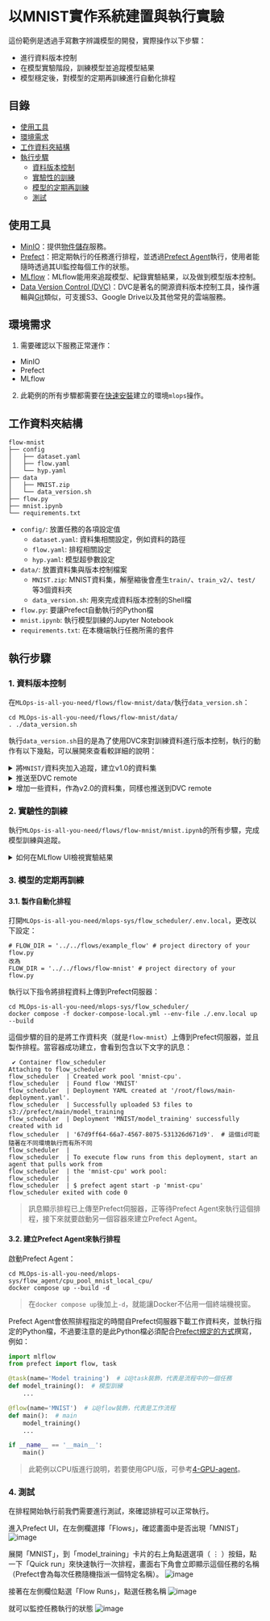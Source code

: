 # 以MNIST實作系統建置與執行實驗
這份範例是透過手寫數字辨識模型的開發，實際操作以下步驟：
- 進行資料版本控制
- 在模型實驗階段，訓練模型並追蹤模型結果
- 模型穩定後，對模型的定期再訓練進行自動化排程

## 目錄
- [使用工具](#使用工具)
- [環境需求](#運行環境需求)
- [工作資料夾結構](#工作資料夾結構)
- [執行步驟](#執行步驟)
    - [資料版本控制](#1-資料版本控制)
    - [實驗性的訓練](#2-實驗性的訓練)
    - [模型的定期再訓練](#3-模型的定期再訓練)
    - [測試](#4-測試)

## 使用工具
* [MinIO](https://min.io)：提供[物件儲存](https://aws.amazon.com/tw/what-is/object-storage/)服務。
* [Prefect](https://www.prefect.io)：把定期執行的任務進行排程，並透過[Prefect Agent](https://docs.prefect.io/latest/concepts/agents/)執行，使用者能隨時透過其UI監控每個工作的狀態。
* [MLflow](https://mlflow.org)：MLflow能用來追蹤模型、紀錄實驗結果，以及做到模型版本控制。
* [Data Version Control (DVC)](https://dvc.org)：DVC是著名的開源資料版本控制工具，操作邏輯與[Git](https://git-scm.com)類似，可支援S3、Google Drive以及其他常見的雲端服務。

## 環境需求
1. 需要確認以下服務正常運作：
* MinIO
* Prefect
* MLflow

2. 此範例的所有步驟都需要在[快速安裝](/wiki/0-quick-install/README.md)建立的環境`mlops`操作。

## 工作資料夾結構
```
flow-mnist
├── config
│   ├── dataset.yaml
│   ├── flow.yaml
│   └── hyp.yaml
├── data
│   ├── MNIST.zip
│   └── data_version.sh
├── flow.py
├── mnist.ipynb
└── requirements.txt
```
* `config/`: 放置任務的各項設定值
  - `dataset.yaml`: 資料集相關設定，例如資料的路徑
  - `flow.yaml`: 排程相關設定
  - `hyp.yaml`: 模型超參數設定
* `data/`: 放置資料集與版本控制檔案
  - `MNIST.zip`: MNIST資料集，解壓縮後會產生`train/`、`train_v2/`、`test/`等3個資料夾
  - `data_version.sh`: 用來完成資料版本控制的Shell檔
* `flow.py`: 要讓Prefect自動執行的Python檔
* `mnist.ipynb`: 執行模型訓練的Jupyter Notebook
* `requirements.txt`: 在本機端執行任務所需的套件

## 執行步驟
### 1. 資料版本控制
在`MLOps-is-all-you-need/flows/flow-mnist/data/`執行`data_version.sh`：
````shell
cd MLOps-is-all-you-need/flows/flow-mnist/data/
. ./data_version.sh
````
執行`data_version.sh`目的是為了使用DVC來對訓練資料進行版本控制，執行的動作有以下幾點，可以展開來查看較詳細的說明：
<details>
  <summary>將<code>MNIST/</code>資料夾加入追蹤，建立v1.0的資料集</summary>

````shell
set -a            
source ../.env  # 設定環境變數
set +a

unzip MNIST.zip  # 解壓縮MNIST.zip，如果已經解壓縮過，這條可以註解掉

# 製作v1.0的訓練資料，並讓DVC開始追蹤
git init  # 需要先以git對資料夾進行初始化
dvc init  # DVC對資路夾進行初始化
dvc add MNIST  # 將MNIST資料夾以DVC追蹤
git add .gitignore MNIST.dvc  # git add 後面的檔案順序可對調
git commit -m "First version of training data."  # 以git對.dvc進行版控
git tag -a "v1.0" -m "Created MNIST."  # 建立標籤，未來要重回某個版本時比較方便
````
</details>

<details>
  <summary>推送至DVC remote</summary>

````shell
export AWS_ACCESS_KEY_ID=$MINIO_ROOT_USER
export AWS_SECRET_ACCESS_KEY=$MINIO_ROOT_PASSWORD

echo "Pushing to s3://$DVC_BUCKET_NAME/$PROJECT_NAME/"
dvc remote add -f minio_s3 s3://$DVC_BUCKET_NAME/$PROJECT_NAME/  # remote為自定義的遠端名稱
dvc remote modify minio_s3 endpointurl $MLFLOW_S3_ENDPOINT_URL
dvc push -r minio_s3  # 推送至minio_s3
````

要在其他設備或容器下載資料集的話，只要取得`MNIST.dvc`，執行以下程式碼即可：
````commandline
export AWS_ACCESS_KEY_ID=[MinIO的帳號]
export AWS_SECRET_ACCESS_KEY=[MinIO的密碼]
dvc remote add remote [DVC remote路徑]
dvc remote modify remote endpointurl [MinIO endpoint URL]
dvc pull --remote remote
````
</details>

<details>
  <summary>增加一些資料，作為v2.0的資料集，同樣也推送到DVC remote</summary>

````shell
# 將更多訓練資料加入train/
for ((digit=0; digit<=9; digit++))
do
    mv ./MNIST/train_v2/$digit/* ./MNIST/train/$digit/
done
rm -r ./MNIST/train_v2/

# 製作v2.0的訓練資料
dvc add MNIST
git add MNIST.dvc
git commit -m "Add some images"
git tag -a "v2.0" -m "More images added."
dvc push -r minio_s3
#git push  # 如果有遠端的git repo才需要執行
````
</details>

### 2. 實驗性的訓練
執行`MLOps-is-all-you-need/flows/flow-mnist/mnist.ipynb`的所有步驟，完成模型訓練與追蹤。

<details>
<summary>
如何在MLflow UI檢視實驗結果
</summary>

待`mnist.ipynb`全部執行完，就可以進入MLflow UI檢視剛才紀錄的實驗結果，進入MLflow UI後，於畫面左側實驗名稱點選「MNIST」，進入到這個實驗的頁面：
![image](./png/MLflow_exp.png)

進入實驗後，點選某一次的執行即可檢視結果：
![image](./png/MLflow_run.png)
> 可以展開左側「Parameters」檢視模型訓練時的超參數，或是展開「Metrics」確認模型指標。

</details>

### 3. 模型的定期再訓練
#### 3.1. 製作自動化排程
打開`MLOps-is-all-you-need/mlops-sys/flow_scheduler/.env.local`，更改以下設定：
```shell
# FLOW_DIR = '../../flows/example_flow' # project directory of your flow.py
改為
FLOW_DIR = '../../flows/flow-mnist' # project directory of your flow.py
```

執行以下指令將排程資料上傳到Prefect伺服器：
````shell
cd MLOps-is-all-you-need/mlops-sys/flow_scheduler/
docker compose -f docker-compose-local.yml --env-file ./.env.local up --build
````

這個步驟的目的是將工作資料夾（就是`flow-mnist`）上傳到Prefect伺服器，並且製作排程。當容器成功建立，會看到包含以下文字的訊息：
````
 ✔ Container flow_scheduler
Attaching to flow_scheduler
flow_scheduler  | Created work pool 'mnist-cpu'.
flow_scheduler  | Found flow 'MNIST'
flow_scheduler  | Deployment YAML created at '/root/flows/main-deployment.yaml'.
flow_scheduler  | Successfully uploaded 53 files to s3://prefect/main/model_training
flow_scheduler  | Deployment 'MNIST/model_training' successfully created with id 
flow_scheduler  | '67d9ff64-66a7-4567-8075-531326d671d9'.  # 這個id可能隨著在不同環境執行而有所不同
flow_scheduler  | 
flow_scheduler  | To execute flow runs from this deployment, start an agent that pulls work from 
flow_scheduler  | the 'mnist-cpu' work pool:
flow_scheduler  | 
flow_scheduler  | $ prefect agent start -p 'mnist-cpu'
flow_scheduler exited with code 0
````
> 訊息顯示排程已上傳至Prefect伺服器，正等待Prefect Agent來執行這個排程，接下來就要啟動另一個容器來建立Prefect Agent。

#### 3.2. 建立Prefect Agent來執行排程
啟動Prefect Agent：
````shell
cd MLOps-is-all-you-need/mlops-sys/flow_agent/cpu_pool_mnist_local_cpu/
docker compose up --build -d
````
> 在`docker compose up`後加上`-d`，就能讓Docker不佔用一個終端機視窗。

Prefect Agent會依照排程指定的時間自Prefect伺服器下載工作資料夾，並執行指定的Python檔，不過要注意的是此Python檔必須配合[Prefect規定的方式](https://docs.prefect.io/latest/tutorial/flows/)撰寫，例如：

````python
import mlflow
from prefect import flow, task

@task(name='Model training')  # 以@task裝飾，代表是流程中的一個任務
def model_training():  # 模型訓練
    ...

@flow(name='MNIST')  # 以@flow裝飾，代表是工作流程
def main():  # main
    model_training()
    ...

if __name__ == '__main__':
    main()
````

> 此範例以CPU版進行說明，若要使用GPU版，可參考[4-GPU-agent](/4-GPU-agent/)。

### 4. 測試
在排程開始執行前我們需要進行測試，來確認排程可以正常執行。

進入Prefect UI，在左側欄選擇「Flows」，確認畫面中是否出現「MNIST」
![image](./png/Prefect_UI_check_flows.png)

展開「MNIST」，到「model_training」卡片的右上角點選選項（ ⋮ ）按鈕，點一下「Quick run」來快速執行一次排程，畫面右下角會立即顯示這個任務的名稱（Prefect會為每次任務隨機指派一個特定名稱）。
![image](./png/Prefect_quick_run.png)

接著在左側欄位點選「Flow Runs」，點選任務名稱
![image](./png/Prefect_go_to_flow_run.png)

就可以監控任務執行的狀態
![image](./png/Prefect_running.png)
